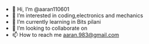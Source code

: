 - 👋 Hi, I’m @aaran110601
- 👀 I’m interested in coding,electronics and mechanics
- 🌱 I’m currently learning in Bits pilani
- 💞️ I’m looking to collaborate on
- 📫 How to reach me aaran.983@gmail.com

<!---
aaran110601/aaran110601 is a ✨ special ✨ repository because its `README.md` (this file) appears on your GitHub profile.
You can click the Preview link to take a look at your changes.
--->
